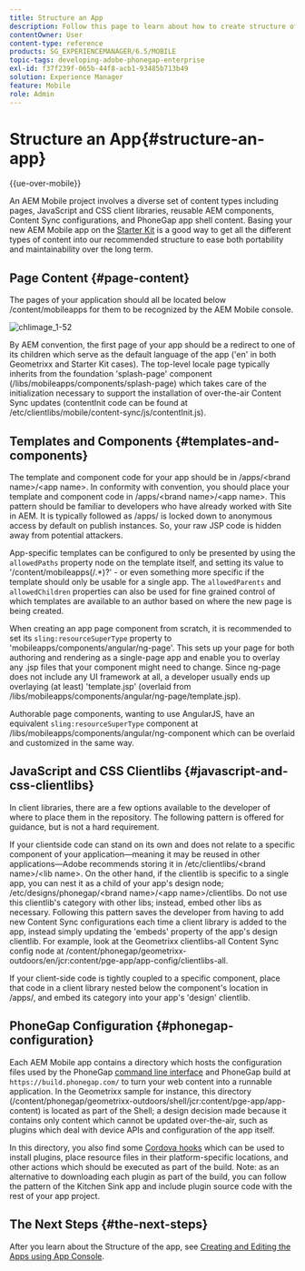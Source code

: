 ```yaml
---
title: Structure an App
description: Follow this page to learn about how to create structure of an app. This page describes how to structure templates and components along with information on JavaScript and CSS Clientlibs.
contentOwner: User
content-type: reference
products: SG_EXPERIENCEMANAGER/6.5/MOBILE
topic-tags: developing-adobe-phonegap-enterprise
exl-id: f37f239f-065b-44f8-acb1-93485b713b49
solution: Experience Manager
feature: Mobile
role: Admin
---
```

# Structure an App{#structure-an-app}

{{ue-over-mobile}}

An AEM Mobile project involves a diverse set of content types including pages, JavaScript and CSS client libraries, reusable AEM components, Content Sync configurations, and PhoneGap app shell content. Basing your new AEM Mobile app on the [Starter Kit](https://github.com/Adobe-Marketing-Cloud-Apps/aem-phonegap-starter-kit) is a good way to get all the different types of content into our recommended structure to ease both portability and maintainability over the long term.

## Page Content {#page-content}

The pages of your application should all be located below /content/mobileapps for them to be recognized by the AEM Mobile console.

![chlimage_1-52](assets/chlimage_1-52.png)

By AEM convention, the first page of your app should be a redirect to one of its children which serve as the default language of the app ('en' in both Geometrixx and Starter Kit cases). The top-level locale page typically inherits from the foundation 'splash-page' component (/libs/mobileapps/components/splash-page) which takes care of the initialization necessary to support the installation of over-the-air Content Sync updates (contentInit code can be found at /etc/clientlibs/mobile/content-sync/js/contentInit.js).

## Templates and Components {#templates-and-components}

The template and component code for your app should be in /apps/&lt;brand name&gt;/&lt;app name&gt;. In conformity with convention, you should place your template and component code in /apps/&lt;brand name&gt;/&lt;app name&gt;. This pattern should be familiar to developers who have already worked with Site in AEM. It is typically followed as /apps/ is locked down to anonymous access by default on publish instances. So, your raw JSP code is hidden away from potential attackers.

App-specific templates can be configured to only be presented by using the `allowedPaths` property node on the template itself, and setting its value to '/content/mobileapps(/.&ast;)?' - or even something more specific if the template should only be usable for a single app. The `allowedParents` and `allowedChildren` properties can also be used for fine grained control of which templates are available to an author based on where the new page is being created.

When creating an app page component from scratch, it is recommended to set its `sling:resourceSuperType` property to 'mobileapps/components/angular/ng-page'. This sets up your page for both authoring and rendering as a single-page app and enable you to overlay any .jsp files that your component might need to change. Since ng-page does not include any UI framework at all, a developer usually ends up overlaying (at least) 'template.jsp' (overlaid from /libs/mobileapps/components/angular/ng-page/template.jsp).

Authorable page components, wanting to use AngularJS, have an equivalent `sling:resourceSuperType` component at /libs/mobileapps/components/angular/ng-component which can be overlaid and customized in the same way.

## JavaScript and CSS Clientlibs {#javascript-and-css-clientlibs}

In client libraries, there are a few options available to the developer of where to place them in the repository. The following pattern is offered for guidance, but is not a hard requirement.

If your clientside code can stand on its own and does not relate to a specific component of your application&mdash;meaning it may be reused in other applications&mdash;Adobe recommends storing it in /etc/clientlibs/&lt;brand name&gt;/&lt;lib name&gt;. On the other hand, if the clientlib is specific to a single app, you can nest it as a child of your app's design node; /etc/designs/phonegap/&lt;brand name&gt;/&lt;app name&gt;/clientlibs. Do not use this clientlib's category with other libs; instead, embed other libs as necessary. Following this pattern saves the developer from having to add new Content Sync configurations each time a client library is added to the app, instead simply updating the 'embeds' property of the app's design clientlib. For example, look at the Geometrixx clientlibs-all Content Sync config node at /content/phonegap/geometrixx-outdoors/en/jcr:content/pge-app/app-config/clientlibs-all.

If your client-side code is tightly coupled to a specific component, place that code in a client library nested below the component's location in /apps/, and embed its category into your app's 'design' clientlib.

## PhoneGap Configuration {#phonegap-configuration}

Each AEM Mobile app contains a directory which hosts the configuration files used by the PhoneGap [command line interface](https://github.com/phonegap/phonegap-cli) and PhoneGap build at `https://build.phonegap.com/` to turn your web content into a runnable application. In the Geometrixx sample for instance, this directory (/content/phonegap/geometrixx-outdoors/shell/jcr:content/pge-app/app-content) is located as part of the Shell; a design decision made because it contains only content which cannot be updated over-the-air, such as plugins which deal with device APIs and configuration of the app itself.

In this directory, you also find some [Cordova hooks](https://cordova.apache.org/docs/en/dev/guide/appdev/hooks/index.html#Hooks%20Guide) which can be used to install plugins, place resource files in their platform-specific locations, and other actions which should be executed as part of the build. Note: as an alternative to downloading each plugin as part of the build, you can follow the pattern of the Kitchen Sink app and include plugin source code<!-- THIS URL IS 404 (https://github.com/blefebvre/aem-phonegap-kitchen-sink/tree/master/content/src/main/content/jcr_root/content/phonegap/kitchen-sink/shell/_jcr_content/pge-app/app-content/phonegap/plugins) --> with the rest of your app project.

## The Next Steps {#the-next-steps}

After you learn about the Structure of the app, see [Creating and Editing the Apps using App Console](/help/mobile/phonegap-apps-console.md).
